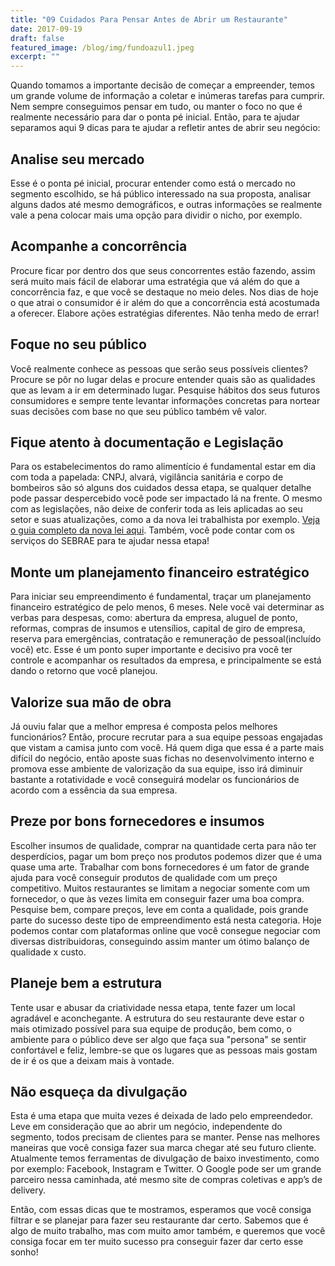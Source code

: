 ```yaml
---
title: "09 Cuidados Para Pensar Antes de Abrir um Restaurante"
date: 2017-09-19
draft: false
featured_image: /blog/img/fundoazul1.jpeg
excerpt: ""
---
```


Quando tomamos a importante decisão de começar a empreender, temos um grande volume de informação a coletar e inúmeras tarefas para cumprir. Nem sempre conseguimos pensar em tudo, ou manter o foco no que é realmente necessário para dar o ponta pé inicial.  Então, para te ajudar separamos aqui 9 dicas para te ajudar a refletir antes de abrir seu negócio:

## Analise seu mercado

Esse é o ponta pé inicial, procurar entender como está o mercado no segmento escolhido, se há público interessado na sua proposta, analisar alguns dados até mesmo demográficos, e outras informações se realmente vale a pena colocar mais uma opção para dividir o nicho, por exemplo.

## Acompanhe a concorrência

Procure ficar por dentro dos que seus concorrentes estão fazendo, assim será muito mais fácil de elaborar uma estratégia que vá além do que a concorrência faz, e que você se destaque no meio deles. Nos dias de hoje o que atrai o consumidor é ir além do que a concorrência está acostumada a oferecer. Elabore ações  estratégias diferentes. Não tenha medo de errar!

## Foque no seu público

Você realmente conhece as pessoas que serão seus possíveis clientes? Procure se pôr no lugar delas e procure entender quais são as qualidades que as levam a ir em determinado lugar. Pesquise hábitos dos seus futuros consumidores e sempre tente levantar informações concretas para nortear suas decisões com base no que seu público também vê valor. 

## Fique atento à documentação e Legislação

Para os estabelecimentos do ramo alimentício é fundamental estar em dia com toda a papelada: CNPJ, alvará, vigilância sanitária e corpo de bombeiros são só alguns dos cuidados dessa etapa, se qualquer detalhe pode passar despercebido você pode ser impactado lá na frente. O mesmo com as legislações, não deixe de conferir toda as leis aplicadas ao seu setor e suas atualizações, como a da nova lei trabalhista por exemplo. [Veja o guia completo da nova lei aqui](/lp/). Também, você pode contar com os serviços do SEBRAE para te ajudar nessa etapa!

## Monte um planejamento financeiro estratégico

Para iniciar seu empreendimento é fundamental, traçar um planejamento financeiro estratégico de pelo menos, 6 meses. Nele você vai determinar as verbas para despesas, como: abertura da empresa, aluguel de ponto, reformas, compras  de insumos e utensílios, capital de giro de empresa, reserva para emergências, contratação e remuneração de pessoal(incluído você) etc. Esse é um ponto super importante e decisivo pra você ter controle e acompanhar os resultados da empresa, e principalmente se está dando o retorno que você planejou.
 
## Valorize sua mão de obra

Já ouviu falar que a melhor empresa é composta pelos melhores funcionários?
Então, procure recrutar para a sua equipe pessoas engajadas que vistam a camisa junto com você. Há quem diga que essa é a parte mais difícil do negócio, então aposte suas fichas no desenvolvimento interno e promova esse ambiente de valorização da sua equipe, isso irá diminuir bastante a rotatividade e você conseguirá modelar os funcionários de acordo com a essência da sua empresa. 

## Preze por bons fornecedores e insumos

Escolher insumos de qualidade, comprar na quantidade certa para não ter desperdícios, pagar um bom preço nos produtos podemos dizer que é uma quase uma arte. Trabalhar com bons fornecedores é um fator de grande ajuda para você conseguir produtos de qualidade com um preço competitivo. Muitos restaurantes se limitam a negociar somente com um fornecedor, o que às vezes limita em conseguir fazer uma boa compra. Pesquise bem, compare preços, leve em conta a qualidade, pois grande parte do sucesso deste tipo de empreendimento está nesta categoria. Hoje podemos contar com plataformas online que você consegue negociar com diversas distribuidoras, conseguindo assim manter um ótimo balanço de qualidade x custo.

## Planeje bem a estrutura

Tente usar e abusar da criatividade nessa etapa, tente fazer um local agradável e aconchegante. A estrutura do seu restaurante deve estar o mais otimizado possível para sua equipe de produção, bem como, o ambiente para o público deve ser algo que faça sua "persona" se sentir confortável e feliz, lembre-se que os lugares que as pessoas mais gostam de ir é os que a deixam mais à vontade.

## Não esqueça da divulgação

Esta é uma etapa que muita vezes é deixada de lado pelo empreendedor. Leve em consideração que ao abrir um negócio, independente do segmento, todos precisam de clientes para se manter. Pense nas melhores maneiras que você consiga fazer sua marca chegar até seu futuro cliente. Atualmente temos ferramentas de divulgação de baixo investimento, como por exemplo: Facebook, Instagram e Twitter. O Google pode ser um grande parceiro nessa caminhada, até mesmo site de compras coletivas e app’s de delivery.

Então, com essas dicas que te mostramos, esperamos que você consiga filtrar e se planejar para fazer seu restaurante dar certo. Sabemos que é algo de muito trabalho, mas com muito amor também, e queremos que você consiga focar em ter muito sucesso pra conseguir fazer dar certo esse sonho!
